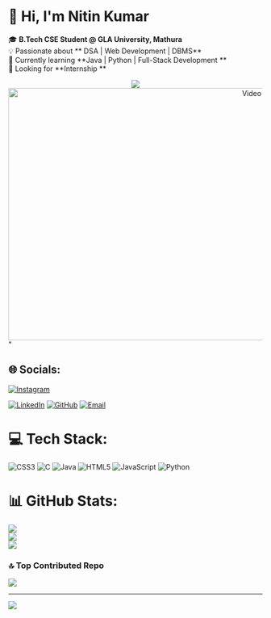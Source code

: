 # 👋 Hi, I'm Nitin Kumar  

🎓 **B.Tech CSE Student @ GLA University, Mathura**  
💡 Passionate about ** DSA | Web Development | DBMS**  
🌱 Currently learning **Java | Python | Full-Stack Development **  
💼 Looking for **Internship **  

<div align="center">
  <img src="<div align="center">
  <img src="https://cdn.wallpapersafari.com/12/10/BnTl0o.gif"  
    alt="Video Banner" width="1000" height="500"/>
</div>"  


## 🌐 Socials:
[![Instagram](https://img.shields.io/badge/Instagram-E4405F?style=for-the-badge&logo=instagram&logoColor=white)](https://instagram.com/adventure_with_nitin_kumar)

[![LinkedIn](https://img.shields.io/badge/LinkedIn-0077B5?style=for-the-badge&logo=linkedin&logoColor=white)](https://www.linkedin.com/in/nitin-kumar-2223b6326)
[![GitHub](https://img.shields.io/badge/GitHub-181717?style=for-the-badge&logo=github&logoColor=white)](https://github.com/nitinkumar2911)
[![Email](https://img.shields.io/badge/Email-D14836?style=for-the-badge&logo=gmail&logoColor=white)](mailto:nitin2911.in@gmail.com)


# 💻 Tech Stack:
![CSS3](https://img.shields.io/badge/css3-%231572B6.svg?style=for-the-badge&logo=css3&logoColor=white) ![C](https://img.shields.io/badge/c-%2300599C.svg?style=for-the-badge&logo=c&logoColor=white) ![Java](https://img.shields.io/badge/java-%23ED8B00.svg?style=for-the-badge&logo=openjdk&logoColor=white) ![HTML5](https://img.shields.io/badge/html5-%23E34F26.svg?style=for-the-badge&logo=html5&logoColor=white) ![JavaScript](https://img.shields.io/badge/javascript-%23323330.svg?style=for-the-badge&logo=javascript&logoColor=%23F7DF1E) ![Python](https://img.shields.io/badge/python-3670A0?style=for-the-badge&logo=python&logoColor=ffdd54)
# 📊 GitHub Stats:
![](https://github-readme-stats.vercel.app/api?username=nitinkumar2911&theme=dark&hide_border=false&include_all_commits=true&count_private=false)<br/>
![](https://nirzak-streak-stats.vercel.app/?user=nitinkumar2911&theme=dark&hide_border=false)<br/>
![](https://github-readme-stats.vercel.app/api/top-langs/?username=nitinkumar2911&theme=dark&hide_border=false&include_all_commits=true&count_private=false&layout=compact)

### 🔝 Top Contributed Repo
![](https://github-contributor-stats.vercel.app/api?username=nitinkumar2911&limit=5&theme=dark&combine_all_yearly_contributions=true)

---
[![](https://visitcount.itsvg.in/api?id=nitinkumar2911&icon=0&color=0)](https://visitcount.itsvg.in)

<!-- Proudly created with GPRM ( https://gprm.itsvg.in ) -->
